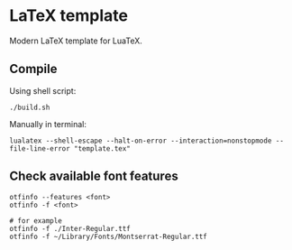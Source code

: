 # LaTeX template

Modern LaTeX template for LuaTeX.

## Compile

Using shell script:

```shell
./build.sh
```

Manually in terminal:

```shell
lualatex --shell-escape --halt-on-error --interaction=nonstopmode --file-line-error "template.tex"
```

## Check available font features

```shell
otfinfo --features <font>
otfinfo -f <font>

# for example
otfinfo -f ./Inter-Regular.ttf
otfinfo -f ~/Library/Fonts/Montserrat-Regular.ttf
```
